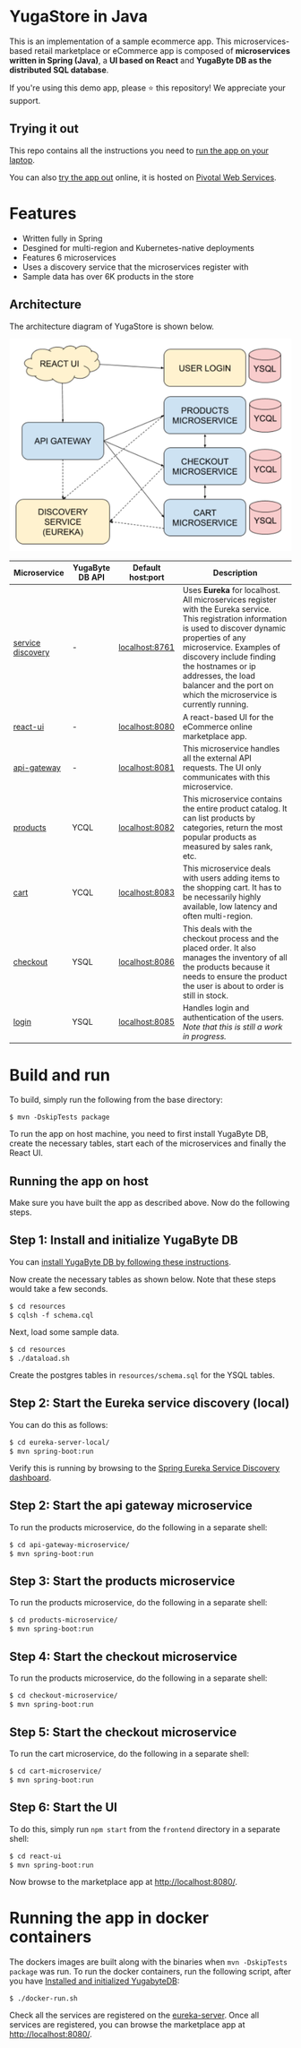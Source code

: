 # YugaStore in Java

This is an implementation of a sample ecommerce app. This microservices-based retail marketplace or eCommerce app is composed of **microservices written in Spring (Java)**, a **UI based on React** and **YugaByte DB as the distributed SQL database**.

If you're using this demo app, please :star: this repository! We appreciate your support.

## Trying it out

This repo contains all the instructions you need to [run the app on your laptop](#building-the-app).

You can also [try the app out](https://yugastore-ui.cfapps.io/) online, it is hosted on [Pivotal Web Services](https://run.pivotal.io/).

# Features

* Written fully in Spring
* Desgined for multi-region and Kubernetes-native deployments
* Features 6 microservices
* Uses a discovery service that the microservices register with
* Sample data has over 6K products in the store

## Architecture

The architecture diagram of YugaStore is shown below.

![Architecture of microservices based retail marketplace app](yugastore-java-architecture.png)


| Microservice         | YugaByte DB API | Default host:port | Description           |
| -------------------- | ---------------- | ---------------- | --------------------- |
| [service discovery](https://github.com/YugaByte/yugastore-java/tree/master/eureka-server-local) | - | [localhost:8761](http://localhost:8761) | Uses **Eureka** for localhost. All microservices register with the Eureka service. This registration information is used to discover dynamic properties of any microservice. Examples of discovery include finding the hostnames or ip addresses, the load balancer and the port on which the microservice is currently running.
| [react-ui](https://github.com/YugaByte/yugastore-java/tree/master/react-ui) | - | [localhost:8080](http://localhost:8080) | A react-based UI for the eCommerce online marketplace app.
| [api-gateway](https://github.com/YugaByte/yugastore-java/tree/master/api-gateway-microservice) | - | [localhost:8081](http://localhost:8081) | This microservice handles all the external API requests. The UI only communicates with this microservice.
| [products](https://github.com/YugaByte/yugastore-java/tree/master/products-microservice) | YCQL | [localhost:8082](http://localhost:8082) | This microservice contains the entire product catalog. It can list products by categories, return the most popular products as measured by sales rank, etc.
| [cart](https://github.com/YugaByte/yugastore-java/tree/master/cart-microservice) | YCQL | [localhost:8083](http://localhost:8083) | This microservice deals with users adding items to the shopping cart. It has to be necessarily highly available, low latency and often multi-region.
| [checkout](https://github.com/YugaByte/yugastore-java/tree/master/checkout-microservice) | YSQL | [localhost:8086](http://localhost:8086) | This deals with the checkout process and the placed order. It also manages the inventory of all the products because it needs to ensure the product the user is about to order is still in stock.
| [login](https://github.com/YugaByte/yugastore-java/tree/master/login-microservice) | YSQL | [localhost:8085](http://localhost:8085) | Handles login and authentication of the users. *Note that this is still a work in progress.*

# Build and run

To build, simply run the following from the base directory:

```
$ mvn -DskipTests package
```

To run the app on host machine, you need to first install YugaByte DB, create the necessary tables, start each of the microservices and finally the React UI.

## Running the app on host

Make sure you have built the app as described above. Now do the following steps.

## Step 1: Install and initialize YugaByte DB

You can [install YugaByte DB by following these instructions](https://docs.yugabyte.com/latest/quick-start/).

Now create the necessary tables as shown below. Note that these steps would take a few seconds.

```
$ cd resources
$ cqlsh -f schema.cql
```
Next, load some sample data.

```
$ cd resources
$ ./dataload.sh
```

Create the postgres tables in `resources/schema.sql` for the YSQL tables.

## Step 2: Start the Eureka service discovery (local)

You can do this as follows:

```
$ cd eureka-server-local/
$ mvn spring-boot:run
```

Verify this is running by browsing to the [Spring Eureka Service Discovery dashboard](http://localhost:8761/).

## Step 2: Start the api gateway microservice

To run the products microservice, do the following in a separate shell:

```
$ cd api-gateway-microservice/
$ mvn spring-boot:run
```


## Step 3: Start the products microservice

To run the products microservice, do the following in a separate shell:

```
$ cd products-microservice/
$ mvn spring-boot:run
```

## Step 4: Start the checkout microservice

To run the products microservice, do the following in a separate shell:

```
$ cd checkout-microservice/
$ mvn spring-boot:run
```

## Step 5: Start the checkout microservice

To run the cart microservice, do the following in a separate shell:

```
$ cd cart-microservice/
$ mvn spring-boot:run
```

## Step 6: Start the UI

To do this, simply run `npm start` from the `frontend` directory in a separate shell:

```
$ cd react-ui
$ mvn spring-boot:run
```

Now browse to the marketplace app at [http://localhost:8080/](http://localhost:8080/).

# Running the app in docker containers

The dockers images are built along with the binaries when `mvn -DskipTests package` was run.
To run the docker containers, run the following script, after you have [Installed and initialized YugabyteDB](#step-1-install-and-initialize-yugabyte-db):

```
$ ./docker-run.sh
```
Check all the services are registered on the [eureka-server](https://127.0.0.1/8761/).
Once all services are registered, you can browse the marketplace app at [http://localhost:8080/](http://localhost:8080/).

